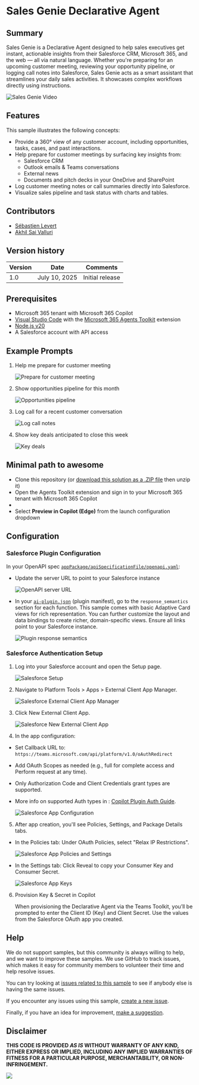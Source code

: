 # Sales Genie Declarative Agent

## Summary

Sales Genie is a Declarative Agent designed to help sales executives get instant, actionable insights from their Salesforce CRM, Microsoft 365, and the web — all via natural language. Whether you're preparing for an upcoming customer meeting, reviewing your opportunity pipeline, or logging call notes into Salesforce, Sales Genie acts as a smart assistant that streamlines your daily sales activities. It showcases complex workflows directly using instructions.

![Sales Genie Video](./assets/sales-genie-video.gif)

## Features

This sample illustrates the following concepts:

- Provide a 360° view of any customer account, including opportunities, tasks, cases, and past interactions.
- Help prepare for customer meetings by surfacing key insights from:
  - Salesforce CRM
  - Outlook emails & Teams conversations
  - External news
  - Documents and pitch decks in your OneDrive and SharePoint
- Log customer meeting notes or call summaries directly into Salesforce.
- Visualize sales pipeline and task status with charts and tables.

## Contributors

* [Sébastien Levert](https://github.com/sebastienlevert)
* [Akhil Sai Valluri](https://github.com/akhilsaivalluri)

## Version history

Version|Date|Comments
-------|----|--------
1.0|July 10, 2025|Initial release

## Prerequisites

* Microsoft 365 tenant with Microsoft 365 Copilot
* [Visual Studio Code](https://code.visualstudio.com/) with the [Microsoft 365 Agents Toolkit](https://marketplace.visualstudio.com/items?itemName=TeamsDevApp.ms-teams-vscode-extension) extension
* [Node.js v20](https://nodejs.org/en/download/package-manager)
* A Salesforce account with API access

## Example Prompts

1. Help me prepare for customer meeting
   
   ![Prepare for customer meeting](./assets/prompt-meeting.png)
2. Show opportunities pipeline for this month
   
   ![Opportunities pipeline](./assets/prompt-opportunities.png)
3. Log call for a recent customer conversation
   
   ![Log call notes](./assets/prompt-log-call.png)
4. Show key deals anticipated to close this week
   
   ![Key deals](./assets/prompt-deals.png)

## Minimal path to awesome

* Clone this repository (or [download this solution as a .ZIP file](https://pnp.github.io/download-partial/?url=https://github.com/pnp/copilot-pro-dev-samples/tree/main/samples/da-SalesGenie) then unzip it)
* Open the Agents Toolkit extension and sign in to your Microsoft 365 tenant with Microsoft 365 Copilot
* 
* Select **Preview in Copilot (Edge)** from the launch configuration dropdown

## Configuration

### Salesforce Plugin Configuration

In your OpenAPI spec [`appPackage/apiSpecificationFile/openapi.yaml`](appPackage/apiSpecificationFile/openapi.yaml):

* Update the server URL to point to your Salesforce instance
  
  ![OpenAPI server URL](./assets/config-server.png)

* In your [`ai-plugin.json`](ai-plugin.json) (plugin manifest), go to the `response_semantics` section for each function. This sample comes with basic Adaptive Card views for rich representation. You can further customize the layout and data bindings to create richer, domain-specific views. Ensure all links point to your Salesforce instance.
  
  ![Plugin response semantics](./assets/config-response-semantics.png)
 
### Salesforce Authentication Setup

1. Log into your Salesforce account and open the Setup page.

    ![Salesforce Setup](./assets/config-auth-setup.png)

2. Navigate to Platform Tools > Apps > External Client App Manager.

    ![Salesforce External Client App Manager](./assets/config-auth-app.svg)

3. Click New External Client App.

    ![Salesforce New External Client App](./assets/config-auth-external.svg)

4. In the app configuration:

  - Set Callback URL to: `https://teams.microsoft.com/api/platform/v1.0/oAuthRedirect`
  * Add OAuth Scopes as needed (e.g., full for complete access and Perform request at any time).
  * Only Authorization Code and Client Credentials grant types are supported.
  * More info on supported Auth types in : [Copilot Plugin Auth Guide](https://learn.microsoft.com/en-us/microsoft-365-copilot/extensibility/api-plugin-authentication).

    ![Salesforce App Configuration](./assets/config-auth-permissions.png)

5. After app creation, you'll see Policies, Settings, and Package Details tabs.
  * In the Policies tab: Under OAuth Policies, select "Relax IP Restrictions".
  
    ![Salesforce App Policies and Settings](./assets/config-auth-relax.svg)
  
  * In the Settings tab: Click Reveal to copy your Consumer Key and Consumer Secret.

    ![Salesforce App Keys](./assets/config-auth-key.svg)

6. Provision Key & Secret in Copilot

    When provisioning the Declarative Agent via the Teams Toolkit, you’ll be prompted to enter the Client ID (Key) and Client Secret. Use the values from the Salesforce OAuth app you created.

## Help

We do not support samples, but this community is always willing to help, and we want to improve these samples. We use GitHub to track issues, which makes it easy for  community members to volunteer their time and help resolve issues.

You can try looking at [issues related to this sample](https://github.com/pnp/copilot-pro-dev-samples/issues?q=label%3A%22sample%3A%20da-SalesGenie%22) to see if anybody else is having the same issues.

If you encounter any issues using this sample, [create a new issue](https://github.com/pnp/copilot-pro-dev-samples/issues/new).

Finally, if you have an idea for improvement, [make a suggestion](https://github.com/pnp/copilot-pro-dev-samples/issues/new).

## Disclaimer

**THIS CODE IS PROVIDED *AS IS* WITHOUT WARRANTY OF ANY KIND, EITHER EXPRESS OR IMPLIED, INCLUDING ANY IMPLIED WARRANTIES OF FITNESS FOR A PARTICULAR PURPOSE, MERCHANTABILITY, OR NON-INFRINGEMENT.**

![](https://m365-visitor-stats.azurewebsites.net/SamplesGallery/da-SalesGenie)